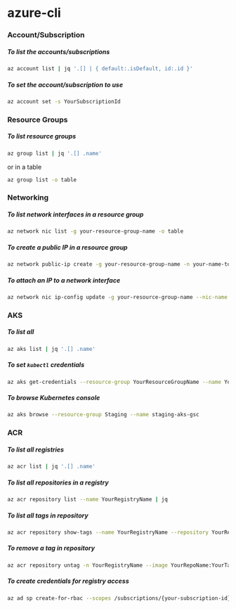 # azure-cli

### Account/Subscription

##### To list the accounts/subscriptions

```sh
az account list | jq '.[] | { default:.isDefault, id:.id }'
```

##### To set the account/subscription to use

```sh
az account set -s YourSubscriptionId
```

### Resource Groups

##### To list resource groups

```sh
az group list | jq '.[] .name'
```

or in a table

```sh
az group list -o table
```

### Networking

##### To list network interfaces in a resource group

```sh
az network nic list -g your-resource-group-name -o table
```

##### To create a public IP in a resource group

```sh
az network public-ip create -g your-resource-group-name -n your-name-to-this-ip
```

##### To attach an IP to a network interface

```sh
az network nic ip-config update -g your-resource-group-name --nic-name your-network-interface-name --name your-name-of-this-config --public-ip-address your-name-of-the-ip
```


### AKS

##### To list all

```sh
az aks list | jq '.[] .name'
```

##### To set `kubectl` credentials

```sh
az aks get-credentials --resource-group YourResourceGroupName --name YourAksName
```

##### To browse Kubernetes console

```sh
az aks browse --resource-group Staging --name staging-aks-gsc
```

### ACR

##### To list all registries

```sh
az acr list | jq '.[] .name'
```

##### To list all repositories in a registry

```sh
az acr repository list --name YourRegistryName | jq
```

##### To list all tags in repository

```sh
az acr repository show-tags --name YourRegistryName --repository YourRepoName | jq
```

##### To remove a tag in repository

```sh
az acr repository untag -n YourRegistryName --image YourRepoName:YourTagName
```

##### To create credentials for registry access

```sh
az ad sp create-for-rbac --scopes /subscriptions/{your-subscription-id}/resourcegroups/{your-resource-group-name}/providers/Microsoft.ContainerRegistry/registries/{your-registry-name} --role Contributor --name your-name-to-this-credential
```


